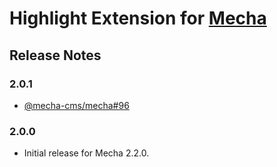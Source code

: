 Highlight Extension for [Mecha](https://github.com/mecha-cms/mecha)
===================================================================

Release Notes
-------------

### 2.0.1

 - [@mecha-cms/mecha#96](https://github.com/mecha-cms/mecha/issues/96)

### 2.0.0

 - Initial release for Mecha 2.2.0.
